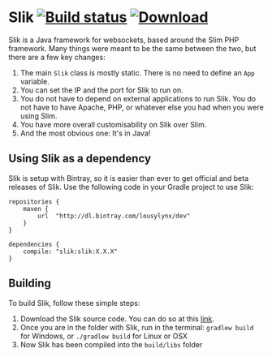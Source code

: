 # Slik [![Build status][2]][3] [ ![Download][4] ][5]
Slik is a Java framework for websockets, based around the Slim PHP framework. Many things were meant to be the same between the two, but there are a few key changes:

 1. The main `Slik` class is mostly static. There is no need to define an `App` variable.
 2. You can set the IP and the port for Slik to run on.
 3. You do not have to depend on external applications to run Slik. You do not have to have Apache, PHP, or whatever else you had when you were using Slim.
 4. You have more overall customisability on Slik over Slim.
 5. And the most obvious one: It's in Java!

## Using Slik as a dependency
Slik is setup with Bintray, so it is easier than ever to get official and beta releases of Slik. Use the following code in your Gradle project to use Slik:

    repositories {
        maven {
            url  "http://dl.bintray.com/lousylynx/dev" 
        }
    }
    
    dependencies {
        compile: "slik:slik:X.X.X"
    }

## Building
To build Slik, follow these simple steps:

 1. Download the Slik source code. You can do so at this [link][1].
 2. Once you are in the folder with Slik, run in the terminal: `gradlew build` for Windows, or `./gradlew build` for Linux or OSX
 3. Now Slik has been compiled into the `build/libs` folder
 
  [1]: https://github.com/LousyLynx/Slik/archive/master.zip
  [2]: https://travis-ci.org/LousyLynx/Slik.svg
  [3]: https://travis-ci.org/LousyLynx/Slik
  [4]: https://api.bintray.com/packages/lousylynx/dev/Slik/images/download.svg
  [5]: https://bintray.com/lousylynx/dev/Slik/_latestVersion